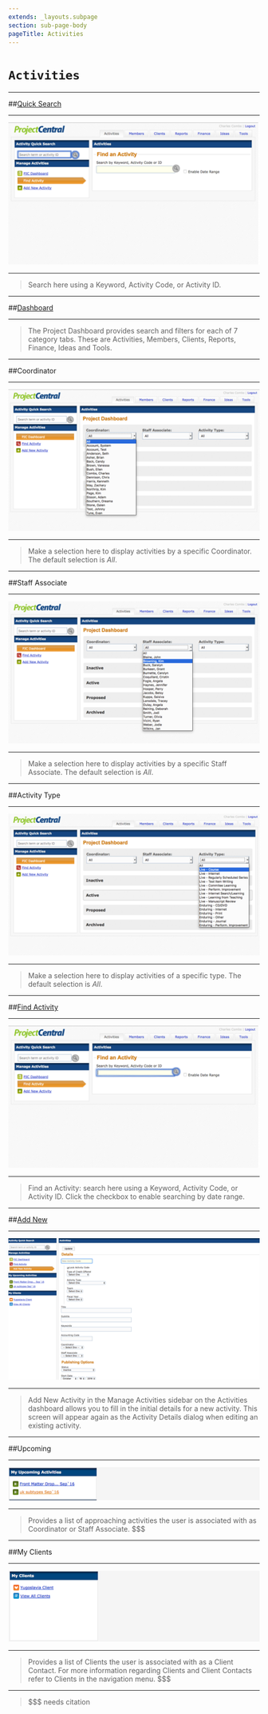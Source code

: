 ```yaml
---
extends: _layouts.subpage
section: sub-page-body
pageTitle: Activities
---
```


# `Activities`

---

##[Quick Search](/activity-dialog)

---

[![image of Quick Search](../img/activity/QuickSearch.png)](/activity-dialog)

---

>Search here using a Keyword, Activity Code, or Activity ID.

---

##[Dashboard](/activity-dialog)

---

> The Project Dashboard provides search and filters for each of 7 category tabs.
> These are Activities, Members, Clients, Reports, Finance, Ideas and Tools.

---

##Coordinator

---

[![image of PJC Dashboard Coordinator Selection](../img/activity/PJCDashboardCoordinator.png)](/activity-dialog)

---

>Make a selection here to display activities by a specific Coordinator. The
>default selection is *All*.

---

##Staff Associate

---

[![image of PJC Dashboard Staff Associate Selection](../img/activity/PJCDashboardStaffAssoc.png)](/activity-dialog)

---

>Make a selection here to display activities by a specific Staff Associate. The
>default selection is *All*.

---

##Activity Type

---

[![image of PJC Dashboard Activity Type Selection](../img/activity/PJCDashboardActivityType.png)](/activity-dialog)

---

>Make a selection here to display activities of a specific type. The
>default selection is *All*.

---

##[Find Activity](/activity-dialog)

---

[![image of Find Activity](../img/activity/FindActivity.png)](/activity-dialog)

---

>Find an Activity: search here using a Keyword, Activity Code, or Activity ID. 
>Click the checkbox to enable searching by date range.

---

##[Add New](/activity-dialog)

---

[![image of Add New](../img/activity/AddNewActivity.png)](/activity-dialog)

---

>Add New Activity in the Manage Activities sidebar on the Activities dashboard
> allows you to fill in the initial details for a new activity. This screen will
> appear again as the Activity Details dialog when editing an existing activity.

---

##Upcoming

---

[![image of Upcoming](../img/activity/MyUpcomingActivities.png)](/activity-dialog)

---

>Provides a list of approaching activities the user is associated with as
> Coordinator or Staff Associate. $$$

---

##My Clients

---

[![image of My Clients](../img/activity/MyClients.png)](/activity-dialog)

---

>Provides a list of Clients the user is associated with as a Client Contact.
> For more information regarding Clients and Client Contacts refer to
> Clients in the navigation menu.  $$$

---

>$$$ needs citation
